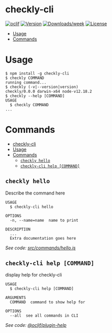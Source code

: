# checkly-cli

[![oclif](https://img.shields.io/badge/cli-oclif-brightgreen.svg)](https://oclif.io)
[![Version](https://img.shields.io/npm/v/checkly-cli.svg)](https://npmjs.org/package/checkly-cli)
[![Downloads/week](https://img.shields.io/npm/dw/checkly-cli.svg)](https://npmjs.org/package/checkly-cli)
[![License](https://img.shields.io/npm/l/checkly-cli.svg)](https://github.com/ianaya89/checkly-cli/blob/master/package.json)

<!-- toc -->

- [Usage](#usage)
- [Commands](#commands)
<!-- tocstop -->

# Usage

<!-- usage -->

```sh-session
$ npm install -g checkly-cli
$ checkly COMMAND
running command...
$ checkly (-v|--version|version)
checkly/0.0.0 darwin-x64 node-v12.18.2
$ checkly --help [COMMAND]
USAGE
  $ checkly COMMAND
...
```

<!-- usagestop -->

# Commands

<!-- commands -->

- [checkly-cli](#checkly-cli)
- [Usage](#usage)
- [Commands](#commands)
  - [`checkly hello`](#checkly-hello)
  - [`checkly-cli help [COMMAND]`](#checkly-cli-help-command)

## `checkly hello`

Describe the command here

```
USAGE
  $ checkly-cli hello

OPTIONS
  -n, --name=name  name to print

DESCRIPTION
  ...
  Extra documentation goes here
```

_See code: [src/commands/hello.js](https://github.com/ianaya89/checkly-cli/blob/v0.0.0/src/commands/hello.js)_

## `checkly-cli help [COMMAND]`

display help for checkly-cli

```
USAGE
  $ checkly-cli help [COMMAND]

ARGUMENTS
  COMMAND  command to show help for

OPTIONS
  --all  see all commands in CLI
```

_See code: [@oclif/plugin-help](https://github.com/oclif/plugin-help/blob/v3.2.1/src/commands/help.ts)_

<!-- commandsstop -->
